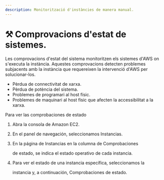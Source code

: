 ```yaml
---
description: Monitorització d'instàncies de manera manual.
---
```


# ⚒️ Comprovacions d'estat de sistemes.

Les comprovacions d'estat del sistema monitoritzen els sistemes d'AWS on s'executa la instància. Aquestes comprovacions detecten problemes subjacents amb la instància que requereixen la intervenció d'AWS per solucionar-los.

* Pèrdua de connectivitat de xarxa.
* Pèrdua de potència del sistema.
* Problemes de programari al host físic.
* Problemes de maquinari al host físic que afecten la accessibilitat a la xarxa.

Para ver las comprobaciones de estado

1. Abra la consola de Amazon EC2.
2. En el panel de navegación, seleccionamos Instancias.
3.  En la página de Instancias en la columna de Comprobaciones

    de estado, se indica el estado operativo de cada instancia.
4.  Para ver el estado de una instancia específica, seleccionamos la

    instancia y, a continuación, Comprobaciones de estado.
